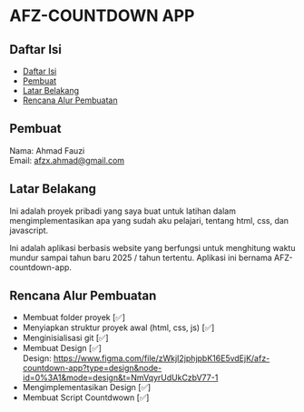 # AFZ-COUNTDOWN APP

## Daftar Isi

- [Daftar Isi](#daftar-isi)
- [Pembuat](#pembuat)
- [Latar Belakang](#latar-belakang)
- [Rencana Alur Pembuatan](#rencana-alur-pembuatan)

## Pembuat

Nama: Ahmad Fauzi\
Email: afzx.ahmad@gmail.com

## Latar Belakang

Ini adalah proyek pribadi yang saya buat untuk latihan dalam mengimplementasikan apa yang sudah aku pelajari, tentang html, css, dan javascript.

Ini adalah aplikasi berbasis website yang berfungsi untuk menghitung waktu mundur sampai tahun baru 2025 / tahun tertentu. Aplikasi ini bernama AFZ-countdown-app.

## Rencana Alur Pembuatan

- Membuat folder proyek [✅]
- Menyiapkan struktur proyek awal (html, css, js) [✅]
- Menginisialisasi git [✅]
- Membuat Design [✅]\
  Design: https://www.figma.com/file/zWkjI2jphjpbK16E5vdEjK/afz-countdown-app?type=design&node-id=0%3A1&mode=design&t=NmVqyrUdUkCzbV77-1
- Mengimplementasikan Design [✅]
- Membuat Script Countdwown [✅]
